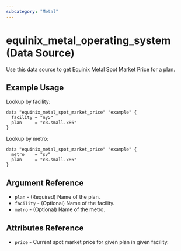 ```yaml
---
subcategory: "Metal"
---
```


# equinix_metal_operating_system (Data Source)

Use this data source to get Equinix Metal Spot Market Price for a plan.

## Example Usage

Lookup by facility:

```hcl
data "equinix_metal_spot_market_price" "example" {
  facility = "ny5"
  plan     = "c3.small.x86"
}
```

Lookup by metro:

```hcl
data "equinix_metal_spot_market_price" "example" {
  metro    = "sv"
  plan     = "c3.small.x86"
}
```

## Argument Reference

* `plan` - (Required) Name of the plan.
* `facility` - (Optional) Name of the facility.
* `metro` - (Optional) Name of the metro.

## Attributes Reference

* `price` - Current spot market price for given plan in given facility.
